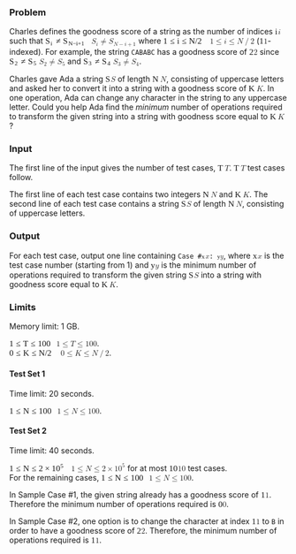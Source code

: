 <p><h3>Problem</h3>
<p>
    Charles defines the goodness score of a string as the number of indices <span class="MathJax_Preview" style="color: inherit;"></span><span class="MathJax" id="MathJax-Element-1-Frame" tabindex="0" data-mathml="<math xmlns=&quot;http://www.w3.org/1998/Math/MathML&quot;><mi>i</mi></math>" role="presentation" style="position: relative;"><nobr aria-hidden="true"><span class="math" id="MathJax-Span-1" style="width: 0.401em; display: inline-block;"><span style="display: inline-block; position: relative; width: 0.344em; height: 0px; font-size: 110%;"><span style="position: absolute; clip: rect(1.31em, 1000.29em, 2.332em, -999.997em); top: -2.156em; left: 0em;"><span class="mrow" id="MathJax-Span-2"><span class="mi" id="MathJax-Span-3" style="font-family: MathJax_Math-italic;">i</span></span><span style="display: inline-block; width: 0px; height: 2.162em;"></span></span></span><span style="display: inline-block; overflow: hidden; vertical-align: -0.059em; border-left: 0px solid; width: 0px; height: 0.878em;"></span></span></nobr><span class="MJX_Assistive_MathML" role="presentation"><math xmlns="http://www.w3.org/1998/Math/MathML"><mi>i</mi></math></span></span><script type="math/tex" id="MathJax-Element-1">i</script> such that
    <span class="MathJax_Preview" style="color: inherit;"></span><span class="MathJax" id="MathJax-Element-2-Frame" tabindex="0" data-mathml="<math xmlns=&quot;http://www.w3.org/1998/Math/MathML&quot;><msub><mrow class=&quot;MJX-TeXAtom-ORD&quot;><mi mathvariant=&quot;bold&quot;>S</mi></mrow><mi>i</mi></msub><mo>&amp;#x2260;</mo><msub><mrow class=&quot;MJX-TeXAtom-ORD&quot;><mi mathvariant=&quot;bold&quot;>S</mi></mrow><mrow class=&quot;MJX-TeXAtom-ORD&quot;><mrow class=&quot;MJX-TeXAtom-ORD&quot;><mi mathvariant=&quot;bold&quot;>N</mi></mrow><mo>&amp;#x2212;</mo><mi>i</mi><mo>+</mo><mn>1</mn></mrow></msub></math>" role="presentation" style="position: relative;"><nobr aria-hidden="true"><span class="math" id="MathJax-Span-4" style="width: 5.969em; display: inline-block;"><span style="display: inline-block; position: relative; width: 5.401em; height: 0px; font-size: 110%;"><span style="position: absolute; clip: rect(1.31em, 1005.4em, 2.616em, -999.997em); top: -2.213em; left: 0em;"><span class="mrow" id="MathJax-Span-5"><span class="msubsup" id="MathJax-Span-6"><span style="display: inline-block; position: relative; width: 0.969em; height: 0px;"><span style="position: absolute; clip: rect(3.128em, 1000.57em, 4.151em, -999.997em); top: -3.974em; left: 0em;"><span class="texatom" id="MathJax-Span-7"><span class="mrow" id="MathJax-Span-8"><span class="mi" id="MathJax-Span-9" style="font-family: MathJax_Main-bold;">S</span></span></span><span style="display: inline-block; width: 0px; height: 3.98em;"></span></span><span style="position: absolute; top: -3.804em; left: 0.628em;"><span class="mi" id="MathJax-Span-10" style="font-size: 70.7%; font-family: MathJax_Math-italic;">i</span><span style="display: inline-block; width: 0px; height: 3.98em;"></span></span></span></span><span class="mo" id="MathJax-Span-11" style="font-family: MathJax_Main; padding-left: 0.287em;">≠</span><span class="msubsup" id="MathJax-Span-12" style="padding-left: 0.287em;"><span style="display: inline-block; position: relative; width: 3.071em; height: 0px;"><span style="position: absolute; clip: rect(3.128em, 1000.57em, 4.151em, -999.997em); top: -3.974em; left: 0em;"><span class="texatom" id="MathJax-Span-13"><span class="mrow" id="MathJax-Span-14"><span class="mi" id="MathJax-Span-15" style="font-family: MathJax_Main-bold;">S</span></span></span><span style="display: inline-block; width: 0px; height: 3.98em;"></span></span><span style="position: absolute; top: -3.804em; left: 0.628em;"><span class="texatom" id="MathJax-Span-16"><span class="mrow" id="MathJax-Span-17"><span class="texatom" id="MathJax-Span-18"><span class="mrow" id="MathJax-Span-19"><span class="mi" id="MathJax-Span-20" style="font-size: 70.7%; font-family: MathJax_Main-bold;">N</span></span></span><span class="mo" id="MathJax-Span-21" style="font-size: 70.7%; font-family: MathJax_Main;">−</span><span class="mi" id="MathJax-Span-22" style="font-size: 70.7%; font-family: MathJax_Math-italic;">i</span><span class="mo" id="MathJax-Span-23" style="font-size: 70.7%; font-family: MathJax_Main;">+</span><span class="mn" id="MathJax-Span-24" style="font-size: 70.7%; font-family: MathJax_Main;">1</span></span></span><span style="display: inline-block; width: 0px; height: 3.98em;"></span></span></span></span></span><span style="display: inline-block; width: 0px; height: 2.219em;"></span></span></span><span style="display: inline-block; overflow: hidden; vertical-align: -0.309em; border-left: 0px solid; width: 0px; height: 1.128em;"></span></span></nobr><span class="MJX_Assistive_MathML" role="presentation"><math xmlns="http://www.w3.org/1998/Math/MathML"><msub><mrow class="MJX-TeXAtom-ORD"><mi mathvariant="bold">S</mi></mrow><mi>i</mi></msub><mo>≠</mo><msub><mrow class="MJX-TeXAtom-ORD"><mi mathvariant="bold">S</mi></mrow><mrow class="MJX-TeXAtom-ORD"><mrow class="MJX-TeXAtom-ORD"><mi mathvariant="bold">N</mi></mrow><mo>−</mo><mi>i</mi><mo>+</mo><mn>1</mn></mrow></msub></math></span></span><script type="math/tex" id="MathJax-Element-2">\mathbf{S}_i\ne\mathbf{S}_{\mathbf{N}-i+1}</script> where <span class="MathJax_Preview" style="color: inherit;"></span><span class="MathJax" id="MathJax-Element-3-Frame" tabindex="0" data-mathml="<math xmlns=&quot;http://www.w3.org/1998/Math/MathML&quot;><mn>1</mn><mo>&amp;#x2264;</mo><mi>i</mi><mo>&amp;#x2264;</mo><mrow class=&quot;MJX-TeXAtom-ORD&quot;><mi mathvariant=&quot;bold&quot;>N</mi></mrow><mrow class=&quot;MJX-TeXAtom-ORD&quot;><mo>/</mo></mrow><mn>2</mn></math>" role="presentation" style="position: relative;"><nobr aria-hidden="true"><span class="math" id="MathJax-Span-25" style="width: 6.026em; display: inline-block;"><span style="display: inline-block; position: relative; width: 5.457em; height: 0px; font-size: 110%;"><span style="position: absolute; clip: rect(1.366em, 1005.4em, 2.673em, -999.997em); top: -2.27em; left: 0em;"><span class="mrow" id="MathJax-Span-26"><span class="mn" id="MathJax-Span-27" style="font-family: MathJax_Main;">1</span><span class="mo" id="MathJax-Span-28" style="font-family: MathJax_Main; padding-left: 0.287em;">≤</span><span class="mi" id="MathJax-Span-29" style="font-family: MathJax_Math-italic; padding-left: 0.287em;">i</span><span class="mo" id="MathJax-Span-30" style="font-family: MathJax_Main; padding-left: 0.287em;">≤</span><span class="texatom" id="MathJax-Span-31" style="padding-left: 0.287em;"><span class="mrow" id="MathJax-Span-32"><span class="mi" id="MathJax-Span-33" style="font-family: MathJax_Main-bold;">N</span></span></span><span class="texatom" id="MathJax-Span-34"><span class="mrow" id="MathJax-Span-35"><span class="mo" id="MathJax-Span-36" style="font-family: MathJax_Main;">/</span></span></span><span class="mn" id="MathJax-Span-37" style="font-family: MathJax_Main;">2</span></span><span style="display: inline-block; width: 0px; height: 2.276em;"></span></span></span><span style="display: inline-block; overflow: hidden; vertical-align: -0.309em; border-left: 0px solid; width: 0px; height: 1.253em;"></span></span></nobr><span class="MJX_Assistive_MathML" role="presentation"><math xmlns="http://www.w3.org/1998/Math/MathML"><mn>1</mn><mo>≤</mo><mi>i</mi><mo>≤</mo><mrow class="MJX-TeXAtom-ORD"><mi mathvariant="bold">N</mi></mrow><mrow class="MJX-TeXAtom-ORD"><mo>/</mo></mrow><mn>2</mn></math></span></span><script type="math/tex" id="MathJax-Element-3">1 \le i \le \mathbf{N}/2</script> (<span class="MathJax_Preview" style="color: inherit;"></span><span class="MathJax" id="MathJax-Element-4-Frame" tabindex="0" data-mathml="<math xmlns=&quot;http://www.w3.org/1998/Math/MathML&quot;><mn>1</mn></math>" role="presentation" style="position: relative;"><nobr aria-hidden="true"><span class="math" id="MathJax-Span-38" style="width: 0.571em; display: inline-block;"><span style="display: inline-block; position: relative; width: 0.514em; height: 0px; font-size: 110%;"><span style="position: absolute; clip: rect(1.366em, 1000.46em, 2.389em, -999.997em); top: -2.213em; left: 0em;"><span class="mrow" id="MathJax-Span-39"><span class="mn" id="MathJax-Span-40" style="font-family: MathJax_Main;">1</span></span><span style="display: inline-block; width: 0px; height: 2.219em;"></span></span></span><span style="display: inline-block; overflow: hidden; vertical-align: -0.059em; border-left: 0px solid; width: 0px; height: 0.878em;"></span></span></nobr><span class="MJX_Assistive_MathML" role="presentation"><math xmlns="http://www.w3.org/1998/Math/MathML"><mn>1</mn></math></span></span><script type="math/tex" id="MathJax-Element-4">1</script>-indexed).
    For example, the string <code>CABABC</code> has a goodness score of <span class="MathJax_Preview" style="color: inherit;"></span><span class="MathJax" id="MathJax-Element-5-Frame" tabindex="0" data-mathml="<math xmlns=&quot;http://www.w3.org/1998/Math/MathML&quot;><mn>2</mn></math>" role="presentation" style="position: relative;"><nobr aria-hidden="true"><span class="math" id="MathJax-Span-41" style="width: 0.571em; display: inline-block;"><span style="display: inline-block; position: relative; width: 0.514em; height: 0px; font-size: 110%;"><span style="position: absolute; clip: rect(1.366em, 1000.46em, 2.389em, -999.997em); top: -2.213em; left: 0em;"><span class="mrow" id="MathJax-Span-42"><span class="mn" id="MathJax-Span-43" style="font-family: MathJax_Main;">2</span></span><span style="display: inline-block; width: 0px; height: 2.219em;"></span></span></span><span style="display: inline-block; overflow: hidden; vertical-align: -0.059em; border-left: 0px solid; width: 0px; height: 0.878em;"></span></span></nobr><span class="MJX_Assistive_MathML" role="presentation"><math xmlns="http://www.w3.org/1998/Math/MathML"><mn>2</mn></math></span></span><script type="math/tex" id="MathJax-Element-5">2</script> since
    <span class="MathJax_Preview" style="color: inherit;"></span><span class="MathJax" id="MathJax-Element-6-Frame" tabindex="0" data-mathml="<math xmlns=&quot;http://www.w3.org/1998/Math/MathML&quot;><msub><mrow class=&quot;MJX-TeXAtom-ORD&quot;><mi mathvariant=&quot;bold&quot;>S</mi></mrow><mn>2</mn></msub><mo>&amp;#x2260;</mo><msub><mrow class=&quot;MJX-TeXAtom-ORD&quot;><mi mathvariant=&quot;bold&quot;>S</mi></mrow><mn>5</mn></msub></math>" role="presentation" style="position: relative;"><nobr aria-hidden="true"><span class="math" id="MathJax-Span-44" style="width: 3.866em; display: inline-block;"><span style="display: inline-block; position: relative; width: 3.526em; height: 0px; font-size: 110%;"><span style="position: absolute; clip: rect(1.31em, 1003.53em, 2.616em, -999.997em); top: -2.213em; left: 0em;"><span class="mrow" id="MathJax-Span-45"><span class="msubsup" id="MathJax-Span-46"><span style="display: inline-block; position: relative; width: 1.082em; height: 0px;"><span style="position: absolute; clip: rect(3.128em, 1000.57em, 4.151em, -999.997em); top: -3.974em; left: 0em;"><span class="texatom" id="MathJax-Span-47"><span class="mrow" id="MathJax-Span-48"><span class="mi" id="MathJax-Span-49" style="font-family: MathJax_Main-bold;">S</span></span></span><span style="display: inline-block; width: 0px; height: 3.98em;"></span></span><span style="position: absolute; top: -3.804em; left: 0.628em;"><span class="mn" id="MathJax-Span-50" style="font-size: 70.7%; font-family: MathJax_Main;">2</span><span style="display: inline-block; width: 0px; height: 3.98em;"></span></span></span></span><span class="mo" id="MathJax-Span-51" style="font-family: MathJax_Main; padding-left: 0.287em;">≠</span><span class="msubsup" id="MathJax-Span-52" style="padding-left: 0.287em;"><span style="display: inline-block; position: relative; width: 1.082em; height: 0px;"><span style="position: absolute; clip: rect(3.128em, 1000.57em, 4.151em, -999.997em); top: -3.974em; left: 0em;"><span class="texatom" id="MathJax-Span-53"><span class="mrow" id="MathJax-Span-54"><span class="mi" id="MathJax-Span-55" style="font-family: MathJax_Main-bold;">S</span></span></span><span style="display: inline-block; width: 0px; height: 3.98em;"></span></span><span style="position: absolute; top: -3.804em; left: 0.628em;"><span class="mn" id="MathJax-Span-56" style="font-size: 70.7%; font-family: MathJax_Main;">5</span><span style="display: inline-block; width: 0px; height: 3.98em;"></span></span></span></span></span><span style="display: inline-block; width: 0px; height: 2.219em;"></span></span></span><span style="display: inline-block; overflow: hidden; vertical-align: -0.309em; border-left: 0px solid; width: 0px; height: 1.128em;"></span></span></nobr><span class="MJX_Assistive_MathML" role="presentation"><math xmlns="http://www.w3.org/1998/Math/MathML"><msub><mrow class="MJX-TeXAtom-ORD"><mi mathvariant="bold">S</mi></mrow><mn>2</mn></msub><mo>≠</mo><msub><mrow class="MJX-TeXAtom-ORD"><mi mathvariant="bold">S</mi></mrow><mn>5</mn></msub></math></span></span><script type="math/tex" id="MathJax-Element-6">\mathbf{S}_2 \ne \mathbf{S}_5</script> and <span class="MathJax_Preview" style="color: inherit;"></span><span class="MathJax" id="MathJax-Element-7-Frame" tabindex="0" data-mathml="<math xmlns=&quot;http://www.w3.org/1998/Math/MathML&quot;><msub><mrow class=&quot;MJX-TeXAtom-ORD&quot;><mi mathvariant=&quot;bold&quot;>S</mi></mrow><mn>3</mn></msub><mo>&amp;#x2260;</mo><msub><mrow class=&quot;MJX-TeXAtom-ORD&quot;><mi mathvariant=&quot;bold&quot;>S</mi></mrow><mn>4</mn></msub></math>" role="presentation" style="position: relative;"><nobr aria-hidden="true"><span class="math" id="MathJax-Span-57" style="width: 3.866em; display: inline-block;"><span style="display: inline-block; position: relative; width: 3.526em; height: 0px; font-size: 110%;"><span style="position: absolute; clip: rect(1.31em, 1003.53em, 2.616em, -999.997em); top: -2.213em; left: 0em;"><span class="mrow" id="MathJax-Span-58"><span class="msubsup" id="MathJax-Span-59"><span style="display: inline-block; position: relative; width: 1.082em; height: 0px;"><span style="position: absolute; clip: rect(3.128em, 1000.57em, 4.151em, -999.997em); top: -3.974em; left: 0em;"><span class="texatom" id="MathJax-Span-60"><span class="mrow" id="MathJax-Span-61"><span class="mi" id="MathJax-Span-62" style="font-family: MathJax_Main-bold;">S</span></span></span><span style="display: inline-block; width: 0px; height: 3.98em;"></span></span><span style="position: absolute; top: -3.804em; left: 0.628em;"><span class="mn" id="MathJax-Span-63" style="font-size: 70.7%; font-family: MathJax_Main;">3</span><span style="display: inline-block; width: 0px; height: 3.98em;"></span></span></span></span><span class="mo" id="MathJax-Span-64" style="font-family: MathJax_Main; padding-left: 0.287em;">≠</span><span class="msubsup" id="MathJax-Span-65" style="padding-left: 0.287em;"><span style="display: inline-block; position: relative; width: 1.082em; height: 0px;"><span style="position: absolute; clip: rect(3.128em, 1000.57em, 4.151em, -999.997em); top: -3.974em; left: 0em;"><span class="texatom" id="MathJax-Span-66"><span class="mrow" id="MathJax-Span-67"><span class="mi" id="MathJax-Span-68" style="font-family: MathJax_Main-bold;">S</span></span></span><span style="display: inline-block; width: 0px; height: 3.98em;"></span></span><span style="position: absolute; top: -3.804em; left: 0.628em;"><span class="mn" id="MathJax-Span-69" style="font-size: 70.7%; font-family: MathJax_Main;">4</span><span style="display: inline-block; width: 0px; height: 3.98em;"></span></span></span></span></span><span style="display: inline-block; width: 0px; height: 2.219em;"></span></span></span><span style="display: inline-block; overflow: hidden; vertical-align: -0.309em; border-left: 0px solid; width: 0px; height: 1.128em;"></span></span></nobr><span class="MJX_Assistive_MathML" role="presentation"><math xmlns="http://www.w3.org/1998/Math/MathML"><msub><mrow class="MJX-TeXAtom-ORD"><mi mathvariant="bold">S</mi></mrow><mn>3</mn></msub><mo>≠</mo><msub><mrow class="MJX-TeXAtom-ORD"><mi mathvariant="bold">S</mi></mrow><mn>4</mn></msub></math></span></span><script type="math/tex" id="MathJax-Element-7">\mathbf{S}_3 \ne \mathbf{S}_4</script>.
</p>
<p>
    Charles gave Ada a string <span class="MathJax_Preview" style="color: inherit;"></span><span class="MathJax" id="MathJax-Element-8-Frame" tabindex="0" data-mathml="<math xmlns=&quot;http://www.w3.org/1998/Math/MathML&quot;><mrow class=&quot;MJX-TeXAtom-ORD&quot;><mi mathvariant=&quot;bold&quot;>S</mi></mrow></math>" role="presentation" style="position: relative;"><nobr aria-hidden="true"><span class="math" id="MathJax-Span-70" style="width: 0.685em; display: inline-block;"><span style="display: inline-block; position: relative; width: 0.628em; height: 0px; font-size: 110%;"><span style="position: absolute; clip: rect(1.423em, 1000.57em, 2.446em, -999.997em); top: -2.27em; left: 0em;"><span class="mrow" id="MathJax-Span-71"><span class="texatom" id="MathJax-Span-72"><span class="mrow" id="MathJax-Span-73"><span class="mi" id="MathJax-Span-74" style="font-family: MathJax_Main-bold;">S</span></span></span></span><span style="display: inline-block; width: 0px; height: 2.276em;"></span></span></span><span style="display: inline-block; overflow: hidden; vertical-align: -0.059em; border-left: 0px solid; width: 0px; height: 0.878em;"></span></span></nobr><span class="MJX_Assistive_MathML" role="presentation"><math xmlns="http://www.w3.org/1998/Math/MathML"><mrow class="MJX-TeXAtom-ORD"><mi mathvariant="bold">S</mi></mrow></math></span></span><script type="math/tex" id="MathJax-Element-8">\mathbf{S}</script> of length <span class="MathJax_Preview" style="color: inherit;"></span><span class="MathJax" id="MathJax-Element-9-Frame" tabindex="0" data-mathml="<math xmlns=&quot;http://www.w3.org/1998/Math/MathML&quot;><mrow class=&quot;MJX-TeXAtom-ORD&quot;><mi mathvariant=&quot;bold&quot;>N</mi></mrow></math>" role="presentation" style="position: relative;"><nobr aria-hidden="true"><span class="math" id="MathJax-Span-75" style="width: 1.026em; display: inline-block;"><span style="display: inline-block; position: relative; width: 0.912em; height: 0px; font-size: 110%;"><span style="position: absolute; clip: rect(1.423em, 1000.86em, 2.446em, -999.997em); top: -2.27em; left: 0em;"><span class="mrow" id="MathJax-Span-76"><span class="texatom" id="MathJax-Span-77"><span class="mrow" id="MathJax-Span-78"><span class="mi" id="MathJax-Span-79" style="font-family: MathJax_Main-bold;">N</span></span></span></span><span style="display: inline-block; width: 0px; height: 2.276em;"></span></span></span><span style="display: inline-block; overflow: hidden; vertical-align: -0.059em; border-left: 0px solid; width: 0px; height: 0.878em;"></span></span></nobr><span class="MJX_Assistive_MathML" role="presentation"><math xmlns="http://www.w3.org/1998/Math/MathML"><mrow class="MJX-TeXAtom-ORD"><mi mathvariant="bold">N</mi></mrow></math></span></span><script type="math/tex" id="MathJax-Element-9">\mathbf{N}</script>, consisting of uppercase letters and asked her to
    convert it into a string with a goodness score of <span class="MathJax_Preview" style="color: inherit;"></span><span class="MathJax" id="MathJax-Element-10-Frame" tabindex="0" data-mathml="<math xmlns=&quot;http://www.w3.org/1998/Math/MathML&quot;><mrow class=&quot;MJX-TeXAtom-ORD&quot;><mi mathvariant=&quot;bold&quot;>K</mi></mrow></math>" role="presentation" style="position: relative;"><nobr aria-hidden="true"><span class="math" id="MathJax-Span-80" style="width: 1.026em; display: inline-block;"><span style="display: inline-block; position: relative; width: 0.912em; height: 0px; font-size: 110%;"><span style="position: absolute; clip: rect(1.423em, 1000.86em, 2.446em, -999.997em); top: -2.27em; left: 0em;"><span class="mrow" id="MathJax-Span-81"><span class="texatom" id="MathJax-Span-82"><span class="mrow" id="MathJax-Span-83"><span class="mi" id="MathJax-Span-84" style="font-family: MathJax_Main-bold;">K</span></span></span></span><span style="display: inline-block; width: 0px; height: 2.276em;"></span></span></span><span style="display: inline-block; overflow: hidden; vertical-align: -0.059em; border-left: 0px solid; width: 0px; height: 0.878em;"></span></span></nobr><span class="MJX_Assistive_MathML" role="presentation"><math xmlns="http://www.w3.org/1998/Math/MathML"><mrow class="MJX-TeXAtom-ORD"><mi mathvariant="bold">K</mi></mrow></math></span></span><script type="math/tex" id="MathJax-Element-10">\mathbf{K}</script>.
    In one operation, Ada can change any character in the string to any uppercase letter.
    Could you help Ada find the <i>minimum</i> number of operations required to transform the given
    string into a string with goodness score equal to <span class="MathJax_Preview" style="color: inherit;"></span><span class="MathJax" id="MathJax-Element-11-Frame" tabindex="0" data-mathml="<math xmlns=&quot;http://www.w3.org/1998/Math/MathML&quot;><mrow class=&quot;MJX-TeXAtom-ORD&quot;><mi mathvariant=&quot;bold&quot;>K</mi></mrow></math>" role="presentation" style="position: relative;"><nobr aria-hidden="true"><span class="math" id="MathJax-Span-85" style="width: 1.026em; display: inline-block;"><span style="display: inline-block; position: relative; width: 0.912em; height: 0px; font-size: 110%;"><span style="position: absolute; clip: rect(1.423em, 1000.86em, 2.446em, -999.997em); top: -2.27em; left: 0em;"><span class="mrow" id="MathJax-Span-86"><span class="texatom" id="MathJax-Span-87"><span class="mrow" id="MathJax-Span-88"><span class="mi" id="MathJax-Span-89" style="font-family: MathJax_Main-bold;">K</span></span></span></span><span style="display: inline-block; width: 0px; height: 2.276em;"></span></span></span><span style="display: inline-block; overflow: hidden; vertical-align: -0.059em; border-left: 0px solid; width: 0px; height: 0.878em;"></span></span></nobr><span class="MJX_Assistive_MathML" role="presentation"><math xmlns="http://www.w3.org/1998/Math/MathML"><mrow class="MJX-TeXAtom-ORD"><mi mathvariant="bold">K</mi></mrow></math></span></span><script type="math/tex" id="MathJax-Element-11">\mathbf{K}</script>?
</p>

<h3>Input</h3>
<p>
The first line of the input gives the number of test cases, <span class="MathJax_Preview" style="color: inherit;"></span><span class="MathJax" id="MathJax-Element-12-Frame" tabindex="0" data-mathml="<math xmlns=&quot;http://www.w3.org/1998/Math/MathML&quot;><mrow class=&quot;MJX-TeXAtom-ORD&quot;><mi mathvariant=&quot;bold&quot;>T</mi></mrow></math>" role="presentation" style="position: relative;"><nobr aria-hidden="true"><span class="math" id="MathJax-Span-90" style="width: 0.912em; display: inline-block;"><span style="display: inline-block; position: relative; width: 0.798em; height: 0px; font-size: 110%;"><span style="position: absolute; clip: rect(1.423em, 1000.74em, 2.446em, -999.997em); top: -2.27em; left: 0em;"><span class="mrow" id="MathJax-Span-91"><span class="texatom" id="MathJax-Span-92"><span class="mrow" id="MathJax-Span-93"><span class="mi" id="MathJax-Span-94" style="font-family: MathJax_Main-bold;">T</span></span></span></span><span style="display: inline-block; width: 0px; height: 2.276em;"></span></span></span><span style="display: inline-block; overflow: hidden; vertical-align: -0.059em; border-left: 0px solid; width: 0px; height: 0.878em;"></span></span></nobr><span class="MJX_Assistive_MathML" role="presentation"><math xmlns="http://www.w3.org/1998/Math/MathML"><mrow class="MJX-TeXAtom-ORD"><mi mathvariant="bold">T</mi></mrow></math></span></span><script type="math/tex" id="MathJax-Element-12">\mathbf{T}</script>. <span class="MathJax_Preview" style="color: inherit;"></span><span class="MathJax" id="MathJax-Element-13-Frame" tabindex="0" data-mathml="<math xmlns=&quot;http://www.w3.org/1998/Math/MathML&quot;><mrow class=&quot;MJX-TeXAtom-ORD&quot;><mi mathvariant=&quot;bold&quot;>T</mi></mrow></math>" role="presentation" style="position: relative;"><nobr aria-hidden="true"><span class="math" id="MathJax-Span-95" style="width: 0.912em; display: inline-block;"><span style="display: inline-block; position: relative; width: 0.798em; height: 0px; font-size: 110%;"><span style="position: absolute; clip: rect(1.423em, 1000.74em, 2.446em, -999.997em); top: -2.27em; left: 0em;"><span class="mrow" id="MathJax-Span-96"><span class="texatom" id="MathJax-Span-97"><span class="mrow" id="MathJax-Span-98"><span class="mi" id="MathJax-Span-99" style="font-family: MathJax_Main-bold;">T</span></span></span></span><span style="display: inline-block; width: 0px; height: 2.276em;"></span></span></span><span style="display: inline-block; overflow: hidden; vertical-align: -0.059em; border-left: 0px solid; width: 0px; height: 0.878em;"></span></span></nobr><span class="MJX_Assistive_MathML" role="presentation"><math xmlns="http://www.w3.org/1998/Math/MathML"><mrow class="MJX-TeXAtom-ORD"><mi mathvariant="bold">T</mi></mrow></math></span></span><script type="math/tex" id="MathJax-Element-13">\mathbf{T}</script> test cases follow.
</p>
<p>
  The first line of each test case contains two integers <span class="MathJax_Preview" style="color: inherit;"></span><span class="MathJax" id="MathJax-Element-14-Frame" tabindex="0" data-mathml="<math xmlns=&quot;http://www.w3.org/1998/Math/MathML&quot;><mrow class=&quot;MJX-TeXAtom-ORD&quot;><mi mathvariant=&quot;bold&quot;>N</mi></mrow></math>" role="presentation" style="position: relative;"><nobr aria-hidden="true"><span class="math" id="MathJax-Span-100" style="width: 1.026em; display: inline-block;"><span style="display: inline-block; position: relative; width: 0.912em; height: 0px; font-size: 110%;"><span style="position: absolute; clip: rect(1.423em, 1000.86em, 2.446em, -999.997em); top: -2.27em; left: 0em;"><span class="mrow" id="MathJax-Span-101"><span class="texatom" id="MathJax-Span-102"><span class="mrow" id="MathJax-Span-103"><span class="mi" id="MathJax-Span-104" style="font-family: MathJax_Main-bold;">N</span></span></span></span><span style="display: inline-block; width: 0px; height: 2.276em;"></span></span></span><span style="display: inline-block; overflow: hidden; vertical-align: -0.059em; border-left: 0px solid; width: 0px; height: 0.878em;"></span></span></nobr><span class="MJX_Assistive_MathML" role="presentation"><math xmlns="http://www.w3.org/1998/Math/MathML"><mrow class="MJX-TeXAtom-ORD"><mi mathvariant="bold">N</mi></mrow></math></span></span><script type="math/tex" id="MathJax-Element-14">\mathbf{N}</script> and <span class="MathJax_Preview" style="color: inherit;"></span><span class="MathJax" id="MathJax-Element-15-Frame" tabindex="0" data-mathml="<math xmlns=&quot;http://www.w3.org/1998/Math/MathML&quot;><mrow class=&quot;MJX-TeXAtom-ORD&quot;><mi mathvariant=&quot;bold&quot;>K</mi></mrow></math>" role="presentation" style="position: relative;"><nobr aria-hidden="true"><span class="math" id="MathJax-Span-105" style="width: 1.026em; display: inline-block;"><span style="display: inline-block; position: relative; width: 0.912em; height: 0px; font-size: 110%;"><span style="position: absolute; clip: rect(1.423em, 1000.86em, 2.446em, -999.997em); top: -2.27em; left: 0em;"><span class="mrow" id="MathJax-Span-106"><span class="texatom" id="MathJax-Span-107"><span class="mrow" id="MathJax-Span-108"><span class="mi" id="MathJax-Span-109" style="font-family: MathJax_Main-bold;">K</span></span></span></span><span style="display: inline-block; width: 0px; height: 2.276em;"></span></span></span><span style="display: inline-block; overflow: hidden; vertical-align: -0.059em; border-left: 0px solid; width: 0px; height: 0.878em;"></span></span></nobr><span class="MJX_Assistive_MathML" role="presentation"><math xmlns="http://www.w3.org/1998/Math/MathML"><mrow class="MJX-TeXAtom-ORD"><mi mathvariant="bold">K</mi></mrow></math></span></span><script type="math/tex" id="MathJax-Element-15">\mathbf{K}</script>. The second line of each test
    case contains a string <span class="MathJax_Preview" style="color: inherit;"></span><span class="MathJax" id="MathJax-Element-16-Frame" tabindex="0" data-mathml="<math xmlns=&quot;http://www.w3.org/1998/Math/MathML&quot;><mrow class=&quot;MJX-TeXAtom-ORD&quot;><mi mathvariant=&quot;bold&quot;>S</mi></mrow></math>" role="presentation" style="position: relative;"><nobr aria-hidden="true"><span class="math" id="MathJax-Span-110" style="width: 0.685em; display: inline-block;"><span style="display: inline-block; position: relative; width: 0.628em; height: 0px; font-size: 110%;"><span style="position: absolute; clip: rect(1.423em, 1000.57em, 2.446em, -999.997em); top: -2.27em; left: 0em;"><span class="mrow" id="MathJax-Span-111"><span class="texatom" id="MathJax-Span-112"><span class="mrow" id="MathJax-Span-113"><span class="mi" id="MathJax-Span-114" style="font-family: MathJax_Main-bold;">S</span></span></span></span><span style="display: inline-block; width: 0px; height: 2.276em;"></span></span></span><span style="display: inline-block; overflow: hidden; vertical-align: -0.059em; border-left: 0px solid; width: 0px; height: 0.878em;"></span></span></nobr><span class="MJX_Assistive_MathML" role="presentation"><math xmlns="http://www.w3.org/1998/Math/MathML"><mrow class="MJX-TeXAtom-ORD"><mi mathvariant="bold">S</mi></mrow></math></span></span><script type="math/tex" id="MathJax-Element-16">\mathbf{S}</script> of length <span class="MathJax_Preview" style="color: inherit;"></span><span class="MathJax" id="MathJax-Element-17-Frame" tabindex="0" data-mathml="<math xmlns=&quot;http://www.w3.org/1998/Math/MathML&quot;><mrow class=&quot;MJX-TeXAtom-ORD&quot;><mi mathvariant=&quot;bold&quot;>N</mi></mrow></math>" role="presentation" style="position: relative;"><nobr aria-hidden="true"><span class="math" id="MathJax-Span-115" style="width: 1.026em; display: inline-block;"><span style="display: inline-block; position: relative; width: 0.912em; height: 0px; font-size: 110%;"><span style="position: absolute; clip: rect(1.423em, 1000.86em, 2.446em, -999.997em); top: -2.27em; left: 0em;"><span class="mrow" id="MathJax-Span-116"><span class="texatom" id="MathJax-Span-117"><span class="mrow" id="MathJax-Span-118"><span class="mi" id="MathJax-Span-119" style="font-family: MathJax_Main-bold;">N</span></span></span></span><span style="display: inline-block; width: 0px; height: 2.276em;"></span></span></span><span style="display: inline-block; overflow: hidden; vertical-align: -0.059em; border-left: 0px solid; width: 0px; height: 0.878em;"></span></span></nobr><span class="MJX_Assistive_MathML" role="presentation"><math xmlns="http://www.w3.org/1998/Math/MathML"><mrow class="MJX-TeXAtom-ORD"><mi mathvariant="bold">N</mi></mrow></math></span></span><script type="math/tex" id="MathJax-Element-17">\mathbf{N}</script>, consisting of uppercase letters.
</p>

<h3>Output</h3>
<p>
    For each test case, output one line containing <code>Case #<span class="MathJax_Preview" style="color: inherit;"></span><span class="MathJax" id="MathJax-Element-18-Frame" tabindex="0" data-mathml="<math xmlns=&quot;http://www.w3.org/1998/Math/MathML&quot;><mi>x</mi></math>" role="presentation" style="position: relative;"><nobr aria-hidden="true"><span class="math" id="MathJax-Span-120" style="width: 0.602em; display: inline-block;"><span style="display: inline-block; position: relative; width: 0.602em; height: 0px; font-size: 94%;"><span style="position: absolute; clip: rect(1.466em, 1000.53em, 2.33em, -999.997em); top: -2.124em; left: 0em;"><span class="mrow" id="MathJax-Span-121"><span class="mi" id="MathJax-Span-122" style="font-family: MathJax_Math-italic;">x</span></span><span style="display: inline-block; width: 0px; height: 2.131em;"></span></span></span><span style="display: inline-block; overflow: hidden; vertical-align: -0.059em; border-left: 0px solid; width: 0px; height: 0.566em;"></span></span></nobr><span class="MJX_Assistive_MathML" role="presentation"><math xmlns="http://www.w3.org/1998/Math/MathML"><mi>x</mi></math></span></span><script type="math/tex" id="MathJax-Element-18">x</script>: <span class="MathJax_Preview" style="color: inherit;"></span><span class="MathJax" id="MathJax-Element-19-Frame" tabindex="0" data-mathml="<math xmlns=&quot;http://www.w3.org/1998/Math/MathML&quot;><mi>y</mi></math>" role="presentation" style="position: relative;"><nobr aria-hidden="true"><span class="math" id="MathJax-Span-123" style="width: 0.469em; display: inline-block;"><span style="display: inline-block; position: relative; width: 0.469em; height: 0px; font-size: 94%;"><span style="position: absolute; clip: rect(1.466em, 1000.47em, 2.53em, -999.997em); top: -2.124em; left: 0em;"><span class="mrow" id="MathJax-Span-124"><span class="mi" id="MathJax-Span-125" style="font-family: MathJax_Math-italic;">y<span style="display: inline-block; overflow: hidden; height: 1px; width: 0.003em;"></span></span></span><span style="display: inline-block; width: 0px; height: 2.131em;"></span></span></span><span style="display: inline-block; overflow: hidden; vertical-align: -0.247em; border-left: 0px solid; width: 0px; height: 0.753em;"></span></span></nobr><span class="MJX_Assistive_MathML" role="presentation"><math xmlns="http://www.w3.org/1998/Math/MathML"><mi>y</mi></math></span></span><script type="math/tex" id="MathJax-Element-19">y</script></code>,
    where <span class="MathJax_Preview" style="color: inherit;"></span><span class="MathJax" id="MathJax-Element-20-Frame" tabindex="0" data-mathml="<math xmlns=&quot;http://www.w3.org/1998/Math/MathML&quot;><mi>x</mi></math>" role="presentation" style="position: relative;"><nobr aria-hidden="true"><span class="math" id="MathJax-Span-126" style="width: 0.628em; display: inline-block;"><span style="display: inline-block; position: relative; width: 0.571em; height: 0px; font-size: 110%;"><span style="position: absolute; clip: rect(1.537em, 1000.51em, 2.332em, -999.997em); top: -2.156em; left: 0em;"><span class="mrow" id="MathJax-Span-127"><span class="mi" id="MathJax-Span-128" style="font-family: MathJax_Math-italic;">x</span></span><span style="display: inline-block; width: 0px; height: 2.162em;"></span></span></span><span style="display: inline-block; overflow: hidden; vertical-align: -0.059em; border-left: 0px solid; width: 0px; height: 0.628em;"></span></span></nobr><span class="MJX_Assistive_MathML" role="presentation"><math xmlns="http://www.w3.org/1998/Math/MathML"><mi>x</mi></math></span></span><script type="math/tex" id="MathJax-Element-20">x</script> is the test case number (starting from 1) and <span class="MathJax_Preview" style="color: inherit;"></span><span class="MathJax" id="MathJax-Element-21-Frame" tabindex="0" data-mathml="<math xmlns=&quot;http://www.w3.org/1998/Math/MathML&quot;><mi>y</mi></math>" role="presentation" style="position: relative;"><nobr aria-hidden="true"><span class="math" id="MathJax-Span-129" style="width: 0.571em; display: inline-block;"><span style="display: inline-block; position: relative; width: 0.514em; height: 0px; font-size: 110%;"><span style="position: absolute; clip: rect(1.537em, 1000.51em, 2.56em, -999.997em); top: -2.156em; left: 0em;"><span class="mrow" id="MathJax-Span-130"><span class="mi" id="MathJax-Span-131" style="font-family: MathJax_Math-italic;">y<span style="display: inline-block; overflow: hidden; height: 1px; width: 0.003em;"></span></span></span><span style="display: inline-block; width: 0px; height: 2.162em;"></span></span></span><span style="display: inline-block; overflow: hidden; vertical-align: -0.309em; border-left: 0px solid; width: 0px; height: 0.816em;"></span></span></nobr><span class="MJX_Assistive_MathML" role="presentation"><math xmlns="http://www.w3.org/1998/Math/MathML"><mi>y</mi></math></span></span><script type="math/tex" id="MathJax-Element-21">y</script> is the minimum number of
    operations required to transform the given string <span class="MathJax_Preview" style="color: inherit;"></span><span class="MathJax" id="MathJax-Element-22-Frame" tabindex="0" data-mathml="<math xmlns=&quot;http://www.w3.org/1998/Math/MathML&quot;><mrow class=&quot;MJX-TeXAtom-ORD&quot;><mi mathvariant=&quot;bold&quot;>S</mi></mrow></math>" role="presentation" style="position: relative;"><nobr aria-hidden="true"><span class="math" id="MathJax-Span-132" style="width: 0.685em; display: inline-block;"><span style="display: inline-block; position: relative; width: 0.628em; height: 0px; font-size: 110%;"><span style="position: absolute; clip: rect(1.423em, 1000.57em, 2.446em, -999.997em); top: -2.27em; left: 0em;"><span class="mrow" id="MathJax-Span-133"><span class="texatom" id="MathJax-Span-134"><span class="mrow" id="MathJax-Span-135"><span class="mi" id="MathJax-Span-136" style="font-family: MathJax_Main-bold;">S</span></span></span></span><span style="display: inline-block; width: 0px; height: 2.276em;"></span></span></span><span style="display: inline-block; overflow: hidden; vertical-align: -0.059em; border-left: 0px solid; width: 0px; height: 0.878em;"></span></span></nobr><span class="MJX_Assistive_MathML" role="presentation"><math xmlns="http://www.w3.org/1998/Math/MathML"><mrow class="MJX-TeXAtom-ORD"><mi mathvariant="bold">S</mi></mrow></math></span></span><script type="math/tex" id="MathJax-Element-22">\mathbf{S}</script> into a string with goodness score equal
    to <span class="MathJax_Preview" style="color: inherit;"></span><span class="MathJax" id="MathJax-Element-23-Frame" tabindex="0" data-mathml="<math xmlns=&quot;http://www.w3.org/1998/Math/MathML&quot;><mrow class=&quot;MJX-TeXAtom-ORD&quot;><mi mathvariant=&quot;bold&quot;>K</mi></mrow></math>" role="presentation" style="position: relative;"><nobr aria-hidden="true"><span class="math" id="MathJax-Span-137" style="width: 1.026em; display: inline-block;"><span style="display: inline-block; position: relative; width: 0.912em; height: 0px; font-size: 110%;"><span style="position: absolute; clip: rect(1.423em, 1000.86em, 2.446em, -999.997em); top: -2.27em; left: 0em;"><span class="mrow" id="MathJax-Span-138"><span class="texatom" id="MathJax-Span-139"><span class="mrow" id="MathJax-Span-140"><span class="mi" id="MathJax-Span-141" style="font-family: MathJax_Main-bold;">K</span></span></span></span><span style="display: inline-block; width: 0px; height: 2.276em;"></span></span></span><span style="display: inline-block; overflow: hidden; vertical-align: -0.059em; border-left: 0px solid; width: 0px; height: 0.878em;"></span></span></nobr><span class="MJX_Assistive_MathML" role="presentation"><math xmlns="http://www.w3.org/1998/Math/MathML"><mrow class="MJX-TeXAtom-ORD"><mi mathvariant="bold">K</mi></mrow></math></span></span><script type="math/tex" id="MathJax-Element-23">\mathbf{K}</script>.
</p>

<h3>Limits</h3>
<p>
Memory limit: 1 GB.<br>

<span class="MathJax_Preview" style="color: inherit;"></span><span class="MathJax" id="MathJax-Element-24-Frame" tabindex="0" data-mathml="<math xmlns=&quot;http://www.w3.org/1998/Math/MathML&quot;><mn>1</mn><mo>&amp;#x2264;</mo><mrow class=&quot;MJX-TeXAtom-ORD&quot;><mi mathvariant=&quot;bold&quot;>T</mi></mrow><mo>&amp;#x2264;</mo><mn>100</mn></math>" role="presentation" style="position: relative;"><nobr aria-hidden="true"><span class="math" id="MathJax-Span-142" style="width: 6.082em; display: inline-block;"><span style="display: inline-block; position: relative; width: 5.514em; height: 0px; font-size: 110%;"><span style="position: absolute; clip: rect(1.423em, 1005.46em, 2.56em, -999.997em); top: -2.27em; left: 0em;"><span class="mrow" id="MathJax-Span-143"><span class="mn" id="MathJax-Span-144" style="font-family: MathJax_Main;">1</span><span class="mo" id="MathJax-Span-145" style="font-family: MathJax_Main; padding-left: 0.287em;">≤</span><span class="texatom" id="MathJax-Span-146" style="padding-left: 0.287em;"><span class="mrow" id="MathJax-Span-147"><span class="mi" id="MathJax-Span-148" style="font-family: MathJax_Main-bold;">T</span></span></span><span class="mo" id="MathJax-Span-149" style="font-family: MathJax_Main; padding-left: 0.287em;">≤</span><span class="mn" id="MathJax-Span-150" style="font-family: MathJax_Main; padding-left: 0.287em;">100</span></span><span style="display: inline-block; width: 0px; height: 2.276em;"></span></span></span><span style="display: inline-block; overflow: hidden; vertical-align: -0.184em; border-left: 0px solid; width: 0px; height: 1.003em;"></span></span></nobr><span class="MJX_Assistive_MathML" role="presentation"><math xmlns="http://www.w3.org/1998/Math/MathML"><mn>1</mn><mo>≤</mo><mrow class="MJX-TeXAtom-ORD"><mi mathvariant="bold">T</mi></mrow><mo>≤</mo><mn>100</mn></math></span></span><script type="math/tex" id="MathJax-Element-24">1 \le \mathbf{T} \le 100</script>.<br>
<span class="MathJax_Preview" style="color: inherit;"></span><span class="MathJax" id="MathJax-Element-25-Frame" tabindex="0" data-mathml="<math xmlns=&quot;http://www.w3.org/1998/Math/MathML&quot;><mn>0</mn><mo>&amp;#x2264;</mo><mrow class=&quot;MJX-TeXAtom-ORD&quot;><mi mathvariant=&quot;bold&quot;>K</mi></mrow><mo>&amp;#x2264;</mo><mrow class=&quot;MJX-TeXAtom-ORD&quot;><mi mathvariant=&quot;bold&quot;>N</mi></mrow><mrow class=&quot;MJX-TeXAtom-ORD&quot;><mo>/</mo></mrow><mn>2</mn></math>" role="presentation" style="position: relative;"><nobr aria-hidden="true"><span class="math" id="MathJax-Span-151" style="width: 6.651em; display: inline-block;"><span style="display: inline-block; position: relative; width: 6.026em; height: 0px; font-size: 110%;"><span style="position: absolute; clip: rect(1.366em, 1005.97em, 2.673em, -999.997em); top: -2.27em; left: 0em;"><span class="mrow" id="MathJax-Span-152"><span class="mn" id="MathJax-Span-153" style="font-family: MathJax_Main;">0</span><span class="mo" id="MathJax-Span-154" style="font-family: MathJax_Main; padding-left: 0.287em;">≤</span><span class="texatom" id="MathJax-Span-155" style="padding-left: 0.287em;"><span class="mrow" id="MathJax-Span-156"><span class="mi" id="MathJax-Span-157" style="font-family: MathJax_Main-bold;">K</span></span></span><span class="mo" id="MathJax-Span-158" style="font-family: MathJax_Main; padding-left: 0.287em;">≤</span><span class="texatom" id="MathJax-Span-159" style="padding-left: 0.287em;"><span class="mrow" id="MathJax-Span-160"><span class="mi" id="MathJax-Span-161" style="font-family: MathJax_Main-bold;">N</span></span></span><span class="texatom" id="MathJax-Span-162"><span class="mrow" id="MathJax-Span-163"><span class="mo" id="MathJax-Span-164" style="font-family: MathJax_Main;">/</span></span></span><span class="mn" id="MathJax-Span-165" style="font-family: MathJax_Main;">2</span></span><span style="display: inline-block; width: 0px; height: 2.276em;"></span></span></span><span style="display: inline-block; overflow: hidden; vertical-align: -0.309em; border-left: 0px solid; width: 0px; height: 1.253em;"></span></span></nobr><span class="MJX_Assistive_MathML" role="presentation"><math xmlns="http://www.w3.org/1998/Math/MathML"><mn>0</mn><mo>≤</mo><mrow class="MJX-TeXAtom-ORD"><mi mathvariant="bold">K</mi></mrow><mo>≤</mo><mrow class="MJX-TeXAtom-ORD"><mi mathvariant="bold">N</mi></mrow><mrow class="MJX-TeXAtom-ORD"><mo>/</mo></mrow><mn>2</mn></math></span></span><script type="math/tex" id="MathJax-Element-25">0 \le \mathbf{K} \le \mathbf{N}/2</script>.<br>

</p>

<h4>Test Set 1</h4>
<p>
Time limit: 20 seconds.<br>

<span class="MathJax_Preview" style="color: inherit;"></span><span class="MathJax" id="MathJax-Element-26-Frame" tabindex="0" data-mathml="<math xmlns=&quot;http://www.w3.org/1998/Math/MathML&quot;><mn>1</mn><mo>&amp;#x2264;</mo><mrow class=&quot;MJX-TeXAtom-ORD&quot;><mi mathvariant=&quot;bold&quot;>N</mi></mrow><mo>&amp;#x2264;</mo><mn>100</mn></math>" role="presentation" style="position: relative;"><nobr aria-hidden="true"><span class="math" id="MathJax-Span-166" style="width: 6.196em; display: inline-block;"><span style="display: inline-block; position: relative; width: 5.628em; height: 0px; font-size: 110%;"><span style="position: absolute; clip: rect(1.423em, 1005.57em, 2.56em, -999.997em); top: -2.27em; left: 0em;"><span class="mrow" id="MathJax-Span-167"><span class="mn" id="MathJax-Span-168" style="font-family: MathJax_Main;">1</span><span class="mo" id="MathJax-Span-169" style="font-family: MathJax_Main; padding-left: 0.287em;">≤</span><span class="texatom" id="MathJax-Span-170" style="padding-left: 0.287em;"><span class="mrow" id="MathJax-Span-171"><span class="mi" id="MathJax-Span-172" style="font-family: MathJax_Main-bold;">N</span></span></span><span class="mo" id="MathJax-Span-173" style="font-family: MathJax_Main; padding-left: 0.287em;">≤</span><span class="mn" id="MathJax-Span-174" style="font-family: MathJax_Main; padding-left: 0.287em;">100</span></span><span style="display: inline-block; width: 0px; height: 2.276em;"></span></span></span><span style="display: inline-block; overflow: hidden; vertical-align: -0.184em; border-left: 0px solid; width: 0px; height: 1.066em;"></span></span></nobr><span class="MJX_Assistive_MathML" role="presentation"><math xmlns="http://www.w3.org/1998/Math/MathML"><mn>1</mn><mo>≤</mo><mrow class="MJX-TeXAtom-ORD"><mi mathvariant="bold">N</mi></mrow><mo>≤</mo><mn>100</mn></math></span></span><script type="math/tex" id="MathJax-Element-26">1 \le \mathbf{N} \le 100</script>.<br>

</p>

<h4>Test Set 2</h4>
<p>
Time limit: 40 seconds.<br>

<span class="MathJax_Preview" style="color: inherit;"></span><span class="MathJax" id="MathJax-Element-27-Frame" tabindex="0" data-mathml="<math xmlns=&quot;http://www.w3.org/1998/Math/MathML&quot;><mn>1</mn><mo>&amp;#x2264;</mo><mrow class=&quot;MJX-TeXAtom-ORD&quot;><mi mathvariant=&quot;bold&quot;>N</mi></mrow><mo>&amp;#x2264;</mo><mn>2</mn><mo>&amp;#x00D7;</mo><msup><mn>10</mn><mn>5</mn></msup></math>" role="presentation" style="position: relative;"><nobr aria-hidden="true"><span class="math" id="MathJax-Span-175" style="width: 8.014em; display: inline-block;"><span style="display: inline-block; position: relative; width: 7.276em; height: 0px; font-size: 110%;"><span style="position: absolute; clip: rect(1.253em, 1007.28em, 2.56em, -999.997em); top: -2.27em; left: 0em;"><span class="mrow" id="MathJax-Span-176"><span class="mn" id="MathJax-Span-177" style="font-family: MathJax_Main;">1</span><span class="mo" id="MathJax-Span-178" style="font-family: MathJax_Main; padding-left: 0.287em;">≤</span><span class="texatom" id="MathJax-Span-179" style="padding-left: 0.287em;"><span class="mrow" id="MathJax-Span-180"><span class="mi" id="MathJax-Span-181" style="font-family: MathJax_Main-bold;">N</span></span></span><span class="mo" id="MathJax-Span-182" style="font-family: MathJax_Main; padding-left: 0.287em;">≤</span><span class="mn" id="MathJax-Span-183" style="font-family: MathJax_Main; padding-left: 0.287em;">2</span><span class="mo" id="MathJax-Span-184" style="font-family: MathJax_Main; padding-left: 0.23em;">×</span><span class="msubsup" id="MathJax-Span-185" style="padding-left: 0.23em;"><span style="display: inline-block; position: relative; width: 1.423em; height: 0px;"><span style="position: absolute; clip: rect(3.128em, 1000.97em, 4.151em, -999.997em); top: -3.974em; left: 0em;"><span class="mn" id="MathJax-Span-186" style="font-family: MathJax_Main;">10</span><span style="display: inline-block; width: 0px; height: 3.98em;"></span></span><span style="position: absolute; top: -4.372em; left: 1.026em;"><span class="mn" id="MathJax-Span-187" style="font-size: 70.7%; font-family: MathJax_Main;">5</span><span style="display: inline-block; width: 0px; height: 3.98em;"></span></span></span></span></span><span style="display: inline-block; width: 0px; height: 2.276em;"></span></span></span><span style="display: inline-block; overflow: hidden; vertical-align: -0.184em; border-left: 0px solid; width: 0px; height: 1.253em;"></span></span></nobr><span class="MJX_Assistive_MathML" role="presentation"><math xmlns="http://www.w3.org/1998/Math/MathML"><mn>1</mn><mo>≤</mo><mrow class="MJX-TeXAtom-ORD"><mi mathvariant="bold">N</mi></mrow><mo>≤</mo><mn>2</mn><mo>×</mo><msup><mn>10</mn><mn>5</mn></msup></math></span></span><script type="math/tex" id="MathJax-Element-27">1 \le \mathbf{N} \le 2 \times 10^5</script> for at most <span class="MathJax_Preview" style="color: inherit;"></span><span class="MathJax" id="MathJax-Element-28-Frame" tabindex="0" data-mathml="<math xmlns=&quot;http://www.w3.org/1998/Math/MathML&quot;><mn>10</mn></math>" role="presentation" style="position: relative;"><nobr aria-hidden="true"><span class="math" id="MathJax-Span-188" style="width: 1.139em; display: inline-block;"><span style="display: inline-block; position: relative; width: 1.026em; height: 0px; font-size: 110%;"><span style="position: absolute; clip: rect(1.366em, 1000.97em, 2.389em, -999.997em); top: -2.213em; left: 0em;"><span class="mrow" id="MathJax-Span-189"><span class="mn" id="MathJax-Span-190" style="font-family: MathJax_Main;">10</span></span><span style="display: inline-block; width: 0px; height: 2.219em;"></span></span></span><span style="display: inline-block; overflow: hidden; vertical-align: -0.059em; border-left: 0px solid; width: 0px; height: 0.878em;"></span></span></nobr><span class="MJX_Assistive_MathML" role="presentation"><math xmlns="http://www.w3.org/1998/Math/MathML"><mn>10</mn></math></span></span><script type="math/tex" id="MathJax-Element-28">10</script> test cases.<br>
For the remaining cases, <span class="MathJax_Preview" style="color: inherit;"></span><span class="MathJax" id="MathJax-Element-29-Frame" tabindex="0" data-mathml="<math xmlns=&quot;http://www.w3.org/1998/Math/MathML&quot;><mn>1</mn><mo>&amp;#x2264;</mo><mrow class=&quot;MJX-TeXAtom-ORD&quot;><mi mathvariant=&quot;bold&quot;>N</mi></mrow><mo>&amp;#x2264;</mo><mn>100</mn></math>" role="presentation" style="position: relative;"><nobr aria-hidden="true"><span class="math" id="MathJax-Span-191" style="width: 6.196em; display: inline-block;"><span style="display: inline-block; position: relative; width: 5.628em; height: 0px; font-size: 110%;"><span style="position: absolute; clip: rect(1.423em, 1005.57em, 2.56em, -999.997em); top: -2.27em; left: 0em;"><span class="mrow" id="MathJax-Span-192"><span class="mn" id="MathJax-Span-193" style="font-family: MathJax_Main;">1</span><span class="mo" id="MathJax-Span-194" style="font-family: MathJax_Main; padding-left: 0.287em;">≤</span><span class="texatom" id="MathJax-Span-195" style="padding-left: 0.287em;"><span class="mrow" id="MathJax-Span-196"><span class="mi" id="MathJax-Span-197" style="font-family: MathJax_Main-bold;">N</span></span></span><span class="mo" id="MathJax-Span-198" style="font-family: MathJax_Main; padding-left: 0.287em;">≤</span><span class="mn" id="MathJax-Span-199" style="font-family: MathJax_Main; padding-left: 0.287em;">100</span></span><span style="display: inline-block; width: 0px; height: 2.276em;"></span></span></span><span style="display: inline-block; overflow: hidden; vertical-align: -0.184em; border-left: 0px solid; width: 0px; height: 1.066em;"></span></span></nobr><span class="MJX_Assistive_MathML" role="presentation"><math xmlns="http://www.w3.org/1998/Math/MathML"><mn>1</mn><mo>≤</mo><mrow class="MJX-TeXAtom-ORD"><mi mathvariant="bold">N</mi></mrow><mo>≤</mo><mn>100</mn></math></span></span><script type="math/tex" id="MathJax-Element-29">1 \le \mathbf{N} \le 100</script>. <br>

</p>

<p>
    In Sample Case #1, the given string already has a goodness score of <span class="MathJax_Preview" style="color: inherit;"></span><span class="MathJax" id="MathJax-Element-30-Frame" tabindex="0" data-mathml="<math xmlns=&quot;http://www.w3.org/1998/Math/MathML&quot;><mn>1</mn></math>" role="presentation" style="position: relative;"><nobr aria-hidden="true"><span class="math" id="MathJax-Span-200" style="width: 0.571em; display: inline-block;"><span style="display: inline-block; position: relative; width: 0.514em; height: 0px; font-size: 110%;"><span style="position: absolute; clip: rect(1.366em, 1000.46em, 2.389em, -999.997em); top: -2.213em; left: 0em;"><span class="mrow" id="MathJax-Span-201"><span class="mn" id="MathJax-Span-202" style="font-family: MathJax_Main;">1</span></span><span style="display: inline-block; width: 0px; height: 2.219em;"></span></span></span><span style="display: inline-block; overflow: hidden; vertical-align: -0.059em; border-left: 0px solid; width: 0px; height: 0.878em;"></span></span></nobr><span class="MJX_Assistive_MathML" role="presentation"><math xmlns="http://www.w3.org/1998/Math/MathML"><mn>1</mn></math></span></span><script type="math/tex" id="MathJax-Element-30">1</script>. Therefore
    the minimum number of operations required is <span class="MathJax_Preview" style="color: inherit;"></span><span class="MathJax" id="MathJax-Element-31-Frame" tabindex="0" data-mathml="<math xmlns=&quot;http://www.w3.org/1998/Math/MathML&quot;><mn>0</mn></math>" role="presentation" style="position: relative;"><nobr aria-hidden="true"><span class="math" id="MathJax-Span-203" style="width: 0.571em; display: inline-block;"><span style="display: inline-block; position: relative; width: 0.514em; height: 0px; font-size: 110%;"><span style="position: absolute; clip: rect(1.366em, 1000.46em, 2.389em, -999.997em); top: -2.213em; left: 0em;"><span class="mrow" id="MathJax-Span-204"><span class="mn" id="MathJax-Span-205" style="font-family: MathJax_Main;">0</span></span><span style="display: inline-block; width: 0px; height: 2.219em;"></span></span></span><span style="display: inline-block; overflow: hidden; vertical-align: -0.059em; border-left: 0px solid; width: 0px; height: 0.878em;"></span></span></nobr><span class="MJX_Assistive_MathML" role="presentation"><math xmlns="http://www.w3.org/1998/Math/MathML"><mn>0</mn></math></span></span><script type="math/tex" id="MathJax-Element-31">0</script>.
</p>
<p>
    In Sample Case #2, one option is to change the character at index <span class="MathJax_Preview" style="color: inherit;"></span><span class="MathJax" id="MathJax-Element-32-Frame" tabindex="0" data-mathml="<math xmlns=&quot;http://www.w3.org/1998/Math/MathML&quot;><mn>1</mn></math>" role="presentation" style="position: relative;"><nobr aria-hidden="true"><span class="math" id="MathJax-Span-206" style="width: 0.571em; display: inline-block;"><span style="display: inline-block; position: relative; width: 0.514em; height: 0px; font-size: 110%;"><span style="position: absolute; clip: rect(1.366em, 1000.46em, 2.389em, -999.997em); top: -2.213em; left: 0em;"><span class="mrow" id="MathJax-Span-207"><span class="mn" id="MathJax-Span-208" style="font-family: MathJax_Main;">1</span></span><span style="display: inline-block; width: 0px; height: 2.219em;"></span></span></span><span style="display: inline-block; overflow: hidden; vertical-align: -0.059em; border-left: 0px solid; width: 0px; height: 0.878em;"></span></span></nobr><span class="MJX_Assistive_MathML" role="presentation"><math xmlns="http://www.w3.org/1998/Math/MathML"><mn>1</mn></math></span></span><script type="math/tex" id="MathJax-Element-32">1</script> to <code>B</code> in
    order to have a goodness score of <span class="MathJax_Preview" style="color: inherit;"></span><span class="MathJax" id="MathJax-Element-33-Frame" tabindex="0" data-mathml="<math xmlns=&quot;http://www.w3.org/1998/Math/MathML&quot;><mn>2</mn></math>" role="presentation" style="position: relative;"><nobr aria-hidden="true"><span class="math" id="MathJax-Span-209" style="width: 0.571em; display: inline-block;"><span style="display: inline-block; position: relative; width: 0.514em; height: 0px; font-size: 110%;"><span style="position: absolute; clip: rect(1.366em, 1000.46em, 2.389em, -999.997em); top: -2.213em; left: 0em;"><span class="mrow" id="MathJax-Span-210"><span class="mn" id="MathJax-Span-211" style="font-family: MathJax_Main;">2</span></span><span style="display: inline-block; width: 0px; height: 2.219em;"></span></span></span><span style="display: inline-block; overflow: hidden; vertical-align: -0.059em; border-left: 0px solid; width: 0px; height: 0.878em;"></span></span></nobr><span class="MJX_Assistive_MathML" role="presentation"><math xmlns="http://www.w3.org/1998/Math/MathML"><mn>2</mn></math></span></span><script type="math/tex" id="MathJax-Element-33">2</script>. Therefore, the minimum number of operations required
    is <span class="MathJax_Preview" style="color: inherit;"></span><span class="MathJax" id="MathJax-Element-34-Frame" tabindex="0" data-mathml="<math xmlns=&quot;http://www.w3.org/1998/Math/MathML&quot;><mn>1</mn></math>" role="presentation" style="position: relative;"><nobr aria-hidden="true"><span class="math" id="MathJax-Span-212" style="width: 0.571em; display: inline-block;"><span style="display: inline-block; position: relative; width: 0.514em; height: 0px; font-size: 110%;"><span style="position: absolute; clip: rect(1.366em, 1000.46em, 2.389em, -999.997em); top: -2.213em; left: 0em;"><span class="mrow" id="MathJax-Span-213"><span class="mn" id="MathJax-Span-214" style="font-family: MathJax_Main;">1</span></span><span style="display: inline-block; width: 0px; height: 2.219em;"></span></span></span><span style="display: inline-block; overflow: hidden; vertical-align: -0.059em; border-left: 0px solid; width: 0px; height: 0.878em;"></span></span></nobr><span class="MJX_Assistive_MathML" role="presentation"><math xmlns="http://www.w3.org/1998/Math/MathML"><mn>1</mn></math></span></span><script type="math/tex" id="MathJax-Element-34">1</script>.
</p>
</p>
